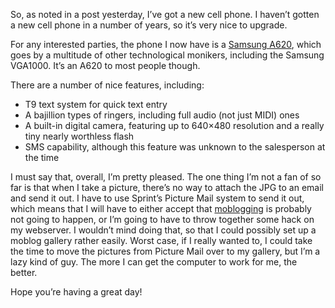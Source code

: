 So, as noted in a post yesterday, I’ve got a new cell phone. I haven’t gotten a new cell phone in a number of years, so it’s very nice to upgrade.

For any interested parties, the phone I now have is a [Samsung A620][1], which goes by a multitude of other technological monikers, including the Samsung VGA1000. It’s an A620 to most people though.

There are a number of nice features, including:

*   T9 text system for quick text entry
*   A bajillion types of ringers, including full audio (not just MIDI) ones
*   A built-in digital camera, featuring up to 640×480 resolution and a really tiny nearly worthless flash
*   SMS capability, although this feature was unknown to the salesperson at the time

I must say that, overall, I’m pretty pleased. The one thing I’m not a fan of so far is that when I take a picture, there’s no way to attach the JPG to an email and send it out. I have to use Sprint’s Picture Mail system to send it out, which means that I will have to either accept that [moblogging][2] is probably not going to happen, or I’m going to have to throw together some hack on my webserver. I wouldn’t mind doing that, so that I could possibly set up a moblog gallery rather easily. Worst case, if I really wanted to, I could take the time to move the pictures from Picture Mail over to my gallery, but I’m a lazy kind of guy. The more I can get the computer to work for me, the better.

Hope you’re having a great day!

 [1]: http://www.samsungusa.com/cgi-bin/nabc/product/b2c_product_detail.jsp?prod_id=SPH-a620%2fVGA1000
 [2]: http://www.textamerica.com/